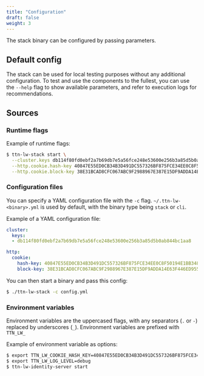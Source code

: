 ```yaml
---
title: "Configuration"
draft: false
weight: 3
--- 
```


The stack binary can be configured by passing parameters.

## Default config

The stack can be used for local testing purposes without any additional configuration. To test and use the components to the fullest, you can use the `--help` flag to show available parameters, and refer to execution logs for recommendations.

## Sources

### Runtime flags

Example of runtime flags:

```bash
$ ttn-lw-stack start \
  --cluster.keys db114f80fd0ebf2a7b69db7e5a56fce248e53600e256b3a85d5b0ab844bc1aa8 \
  --http.cookie.hash-key 40847E55ED0CB34B3D491DC557326BF875FCE34EE0C8F50194E1BB3488055FA96D5CC4F3CF6C30C5F4922D8CEB4F72A1FE61317E1A7BC88619617AD6CEA983B3 \
  --http.cookie.block-key 38E31BCAD8CFC067ABC9F2988967E387E15DF9ADDA14E63F446ED955EEEA4637
```

### Configuration files

You can specify a YAML configuration file with the `-c` flag. `~/.ttn-lw-<binary>.yml` is used by default, with the binary type being `stack` or `cli`.

Example of a YAML configuration file:

```yaml
cluster:
  keys:
  - db114f80fd0ebf2a7b69db7e5a56fce248e53600e256b3a85d5b0ab844bc1aa8

http:
  cookie:
    hash-key: 40847E55ED0CB34B3D491DC557326BF875FCE34EE0C8F50194E1BB3488055FA96D5CC4F3CF6C30C5F4922D8CEB4F72A1FE61317E1A7BC88619617AD6CEA983B3
    block-key: 38E31BCAD8CFC067ABC9F2988967E387E15DF9ADDA14E63F446ED955EEEA4637
```

You can then start a binary and pass this config:

```bash
$ ./ttn-lw-stack -c config.yml
```

### Environment variables

Environment variables are the uppercased flags, with any separators (`.` or `-`) replaced by underscores (`_`). Environment variables are prefixed with `TTN_LW_`

Example of environment variable as options:

```bash
$ export TTN_LW_COOKIE_HASH_KEY=40847E55ED0CB34B3D491DC557326BF875FCE34EE0C8F50194E1BB3488055FA96D5CC4F3CF6C30C5F4922D8CEB4F72A1FE61317E1A7BC88619617AD6CEA983B3
$ export TTN_LW_LOG_LEVEL=debug
$ ttn-lw-identity-server start
```
